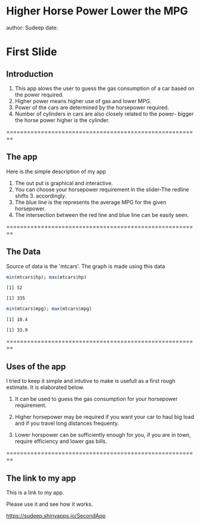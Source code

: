 Higher Horse Power Lower the MPG
========================================================
author: Sudeep
date: 

First Slide
========================================================

## Introduction

1. This app alows the user to guess the gas consumption of a car based on the power required.
2. Higher power means higher use of gas and lower MPG.
3. Power of the cars are determined by the horsepower required.
4. Number of cylinders in cars are also closely related to the power- bigger the horse power higher is the cylinder.

========================================================

## The app

Here is the simple description of my app

1.  The out put is graphical and interactive.
2.  You can choose your horsepower requirement in the slider-The redline shifts 3.  accordingly.
4.   The blue line is the represents the average MPG for the given horsepower.
5.   The intersection between the red line and blue line can be easily seen.


========================================================
## The Data
Source of data is the 'mtcars'. The graph is made using this data

```r
min(mtcars$hp); max(mtcars$hp) 
```

```
[1] 52
```

```
[1] 335
```

```r
min(mtcars$mpg); max(mtcars$mpg) 
```

```
[1] 10.4
```

```
[1] 33.9
```



========================================================

## Uses of the app

I tried to keep it simple and intutive to make is usefull as a first rough estimate. It is elaborated below.


1.  It can be used to guess the gas consumption for your horsepower requirement.

2.  Higher horsepower may be required if you want your car to haul big load and if you travel long distances frequenty.

3. Lower horspower can be sufficiently enough for you, if you are in town, require efficiency and lower gas bills.

========================================================

## The link to my app

This is a link to my app.

Please use it and see how it works.

https://sudeep.shinyapps.io/SecondApp
